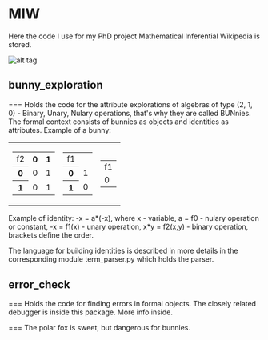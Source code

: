MIW
===
Here the code I use for my PhD project Mathematical Inferential Wikipedia is stored.

![alt tag](https://raw.github.com/artreven/MIW/tree/master/bunny_exploration/bunny.png)

bunny_exploration
-------------------
===
Holds the code for the attribute explorations of
algebras of type (2, 1, 0) - Binary, Unary, Nulary operations, that's why they are
called BUNnies. The formal context consists of bunnies as objects and identities
as attributes.
Example of a bunny:
<table>
  <td>
  <table>
    <tr>
      <td>f2</td> <th>0</th> <th>1</th>
    </tr>
    <tr>
      <th>0</th> <td>0</td> <td>1</td>
    </tr>
    <tr>
      <th>1</th> <td>0</td> <td>1</td>
    </tr>
  </table>
  </td>
  
  <td>
  <table>
    <tr>
      <td>f1</td>
    </tr>
    <tr>
      <th>0</th> <td>1</td>
    </tr>
    <tr>
      <th>1</th> <td>0</td>
    </tr>
  </table>
  </td>
  
  <td>
  <table>
    <tr>
      <td>f1</td>
    </tr>
    <tr>
      <tв></tв> <td>0</td>
    </tr>
  </table>
  </td>
</table>

Example of identity:
-x = a*(-x), where x - variable, a = f0 - nulary operation or constant,
-x = f1(x) - unary operation, x*y = f2(x,y) - binary operation, brackets
define the order.

The language for building identities is described in more details in the corresponding
module term_parser.py which holds the parser.

error_check
-------------
===
Holds the code for finding errors in formal objects. The
closely related debugger is inside this package. More info inside.


===
The polar fox is sweet, but dangerous for bunnies.
